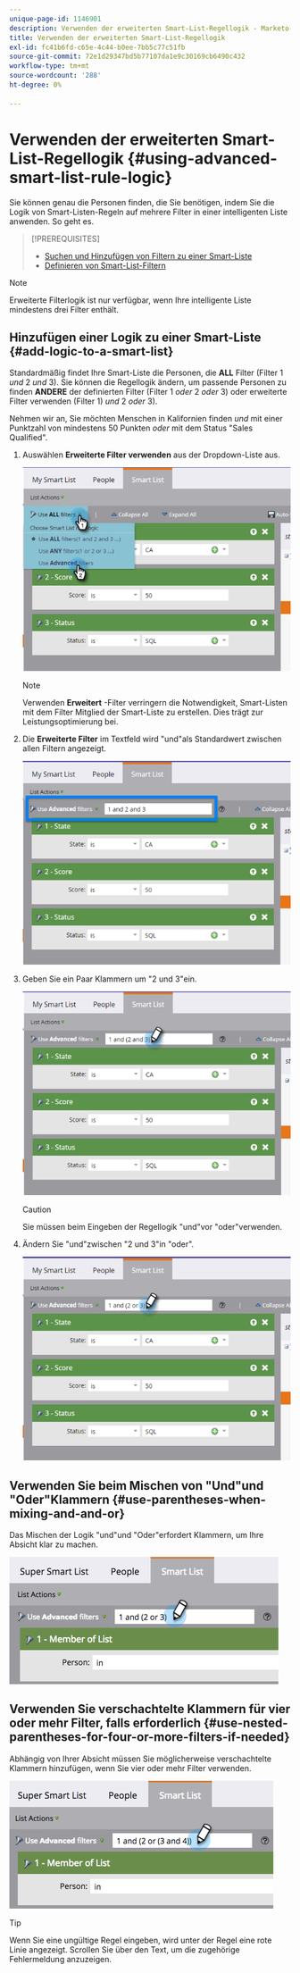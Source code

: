 ```yaml
---
unique-page-id: 1146901
description: Verwenden der erweiterten Smart-List-Regellogik - Marketo-Dokumente - Produktdokumentation
title: Verwenden der erweiterten Smart-List-Regellogik
exl-id: fc41b6fd-c65e-4c44-b0ee-7bb5c77c51fb
source-git-commit: 72e1d29347bd5b77107da1e9c30169cb6490c432
workflow-type: tm+mt
source-wordcount: '288'
ht-degree: 0%

---
```


# Verwenden der erweiterten Smart-List-Regellogik {#using-advanced-smart-list-rule-logic}

Sie können genau die Personen finden, die Sie benötigen, indem Sie die Logik von Smart-Listen-Regeln auf mehrere Filter in einer intelligenten Liste anwenden. So geht es.

>[!PREREQUISITES]
>
>* [Suchen und Hinzufügen von Filtern zu einer Smart-Liste](/help/marketo/product-docs/core-marketo-concepts/smart-lists-and-static-lists/creating-a-smart-list/find-and-add-filters-to-a-smart-list.md)
>* [Definieren von Smart-List-Filtern](/help/marketo/product-docs/core-marketo-concepts/smart-lists-and-static-lists/creating-a-smart-list/define-smart-list-filters.md)


>[!NOTE]
>
>Erweiterte Filterlogik ist nur verfügbar, wenn Ihre intelligente Liste mindestens drei Filter enthält.

## Hinzufügen einer Logik zu einer Smart-Liste {#add-logic-to-a-smart-list}

Standardmäßig findet Ihre Smart-Liste die Personen, die **ALL** Filter (Filter 1 _und_ 2 _und_ 3). Sie können die Regellogik ändern, um passende Personen zu finden **ANDERE** der definierten Filter (Filter 1 _oder_ 2 _oder_ 3) oder erweiterte Filter verwenden (Filter 1) _und_ 2 _oder_ 3).

Nehmen wir an, Sie möchten Menschen in Kalifornien finden _und_ mit einer Punktzahl von mindestens 50 Punkten _oder_ mit dem Status &quot;Sales Qualified&quot;.

1. Auswählen **Erweiterte Filter verwenden** aus der Dropdown-Liste aus.

   ![](assets/one.png)

   >[!NOTE]
   >
   >Verwenden **Erweitert** -Filter verringern die Notwendigkeit, Smart-Listen mit dem Filter Mitglied der Smart-Liste zu erstellen. Dies trägt zur Leistungsoptimierung bei.

1. Die **Erweiterte Filter** im Textfeld wird &quot;und&quot;als Standardwert zwischen allen Filtern angezeigt.

   ![](assets/two-2.png)

1. Geben Sie ein Paar Klammern um &quot;2 und 3&quot;ein.

   ![](assets/three-2.png)

   >[!CAUTION]
   >
   >Sie müssen beim Eingeben der Regellogik &quot;und&quot;vor &quot;oder&quot;verwenden.

1. Ändern Sie &quot;und&quot;zwischen &quot;2 und 3&quot;in &quot;oder&quot;.

   ![](assets/four-1.png)

## Verwenden Sie beim Mischen von &quot;Und&quot;und &quot;Oder&quot;Klammern {#use-parentheses-when-mixing-and-and-or}

Das Mischen der Logik &quot;und&quot;und &quot;Oder&quot;erfordert Klammern, um Ihre Absicht klar zu machen.

![](assets/advancedfilters-parent.png)

## Verwenden Sie verschachtelte Klammern für vier oder mehr Filter, falls erforderlich {#use-nested-parentheses-for-four-or-more-filters-if-needed}

Abhängig von Ihrer Absicht müssen Sie möglicherweise verschachtelte Klammern hinzufügen, wenn Sie vier oder mehr Filter verwenden.

![](assets/advancedfilters-nested.png)

>[!TIP]
>
>Wenn Sie eine ungültige Regel eingeben, wird unter der Regel eine rote Linie angezeigt. Scrollen Sie über den Text, um die zugehörige Fehlermeldung anzuzeigen.

